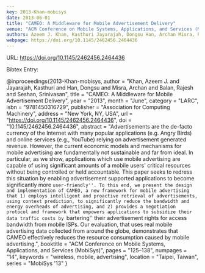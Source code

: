 ```yaml
---
key: 2013-Khan-mobisys
date: 2013-06-01
title: "CAMEO: A Middleware for Mobile Advertisement Delivery"
venue: "ACM Conference on Mobile Systems, Applications, and Services (MobiSys)"
authors: Azeem J. Khan, Kasthuri Jayarajah, Dongsu Han, Archan Misra, Rajesh Balan and Srinivasan Seshan
webpage: https://doi.org/10.1145/2462456.2464436
---
```


URL: https://doi.org/10.1145/2462456.2464436

Bibtex Entry:

@inproceedings{2013-Khan-mobisys,
    author = "Khan, Azeem J. and Jayarajah, Kasthuri and Han, Dongsu and Misra, Archan and Balan, Rajesh and Seshan, Srinivasan",
    title = "CAMEO: A Middleware for Mobile Advertisement Delivery",
    year = "2013",
    month = "June",
    category = "LARC",
    isbn = "9781450316729",
    publisher = "Association for Computing Machinery",
    address = "New York, NY, USA",
    url = "https://doi.org/10.1145/2462456.2464436",
    doi = "10.1145/2462456.2464436",
    abstract = "Advertisements are the de-facto currency of the Internet with many popular applications (e.g. Angry Birds) and online services (e.g., YouTube) relying on advertisement generated revenue. However, the current economic models and mechanisms for mobile advertising are fundamentally not sustainable and far from ideal. In particular, as we show, applications which use mobile advertising are capable of using significant amounts of a mobile users' critical resources without being controlled or held accountable. This paper seeks to redress this situation by enabling advertisement supported applications to become significantly more ``user-friendly''. To this end, we present the design and implementation of CAMEO, a new framework for mobile advertising that 1) employs intelligent and proactive retrieval of advertisements, using context prediction, to significantly reduce the bandwidth and energy overheads of advertising, and 2) provides a negotiation protocol and framework that empowers applications to subsidize their data traffic costs by ``bartering'' their advertisement rights for access bandwidth from mobile ISPs. Our evaluation, that uses real mobile advertising data collected from around the globe, demonstrates that CAMEO effectively reduces the resource consumption caused by mobile advertising.",
    booktitle = "ACM Conference on Mobile Systems, Applications, and Services (MobiSys)",
    pages = "125–138",
    numpages = "14",
    keywords = "wireless, mobile, advertising",
    location = "Taipei, Taiwan",
    series = "MobiSys '13"
}


